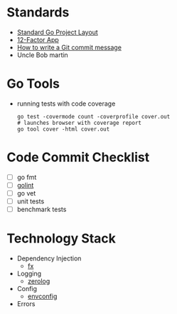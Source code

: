 # Standards
- [Standard Go Project Layout](https://github.com/golang-standards/project-layout)
- [12-Factor App](https://12factor.net/)
- [How to write a Git commit message](https://chris.beams.io/posts/git-commit/)
- Uncle Bob martin

# Go Tools
- running tests with code coverage
  ```
  go test -covermode count -coverprofile cover.out
  # launches browser with coverage report
  go tool cover -html cover.out
  ```

# Code Commit Checklist
- [ ] go fmt
- [ ] [golint](https://github.com/golang/lint)
- [ ] go vet
- [ ] unit tests
- [ ] benchmark tests

# Technology Stack
- Dependency Injection
  - [fx](https://github.com/uber-go/fx)
- Logging
  - [zerolog](https://github.com/rs/zerolog)
- Config
  - [envconfig](https://github.com/kelseyhightower/envconfig)
- Errors

